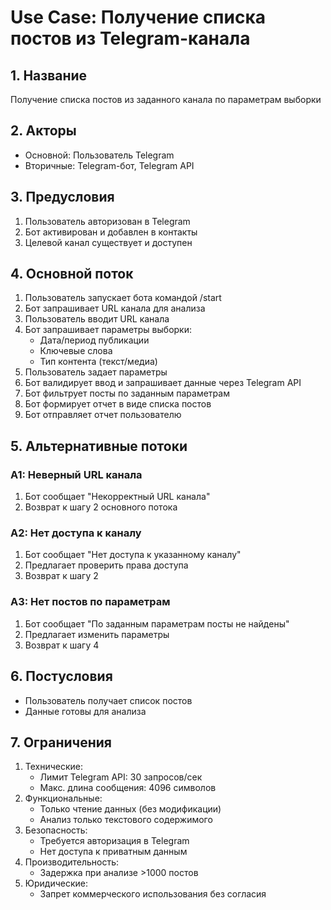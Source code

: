 # Use Case: Получение списка постов из Telegram-канала

## 1. Название
Получение списка постов из заданного канала по параметрам выборки

## 2. Акторы
- Основной: Пользователь Telegram
- Вторичные: Telegram-бот, Telegram API

## 3. Предусловия
1. Пользователь авторизован в Telegram
2. Бот активирован и добавлен в контакты
3. Целевой канал существует и доступен

## 4. Основной поток
1. Пользователь запускает бота командой /start
2. Бот запрашивает URL канала для анализа
3. Пользователь вводит URL канала
4. Бот запрашивает параметры выборки:
   - Дата/период публикации
   - Ключевые слова
   - Тип контента (текст/медиа)
5. Пользователь задает параметры
6. Бот валидирует ввод и запрашивает данные через Telegram API
7. Бот фильтрует посты по заданным параметрам
8. Бот формирует отчет в виде списка постов
9. Бот отправляет отчет пользователю

## 5. Альтернативные потоки
### A1: Неверный URL канала
1. Бот сообщает "Некорректный URL канала"
2. Возврат к шагу 2 основного потока

### A2: Нет доступа к каналу
1. Бот сообщает "Нет доступа к указанному каналу"
2. Предлагает проверить права доступа
3. Возврат к шагу 2

### A3: Нет постов по параметрам
1. Бот сообщает "По заданным параметрам посты не найдены"
2. Предлагает изменить параметры
3. Возврат к шагу 4

## 6. Постусловия
- Пользователь получает список постов
- Данные готовы для анализа

## 7. Ограничения
1. Технические:
   - Лимит Telegram API: 30 запросов/сек
   - Макс. длина сообщения: 4096 символов
2. Функциональные:
   - Только чтение данных (без модификации)
   - Анализ только текстового содержимого
3. Безопасность:
   - Требуется авторизация в Telegram
   - Нет доступа к приватным данным
4. Производительность:
   - Задержка при анализе >1000 постов
5. Юридические:
   - Запрет коммерческого использования без согласия
